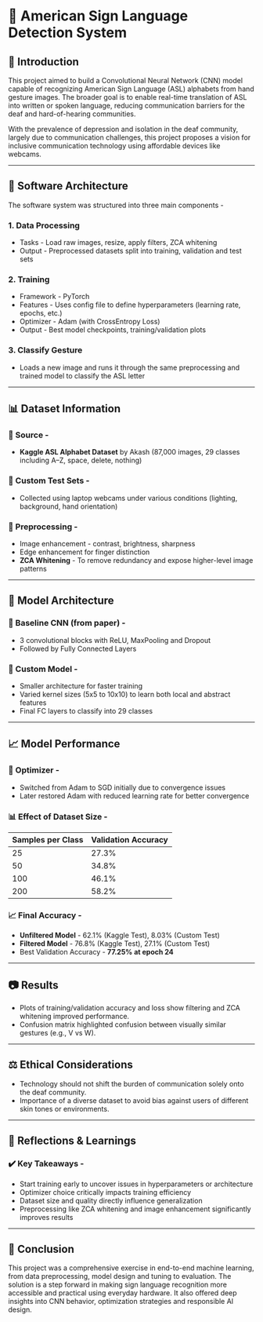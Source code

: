 # 🗽 American Sign Language Detection System

## 📖 Introduction

This project aimed to build a Convolutional Neural Network (CNN) model capable of recognizing American Sign Language (ASL) alphabets from hand gesture images. The broader goal is to enable real-time translation of ASL into written or spoken language, reducing communication barriers for the deaf and hard-of-hearing communities.

With the prevalence of depression and isolation in the deaf community, largely due to communication challenges, this project proposes a vision for inclusive communication technology using affordable devices like webcams.

---

## 🧱 Software Architecture

The software system was structured into three main components -

### 1. **Data Processing**
- Tasks - Load raw images, resize, apply filters, ZCA whitening
- Output - Preprocessed datasets split into training, validation and test sets

### 2. **Training**
- Framework - PyTorch
- Features - Uses config file to define hyperparameters (learning rate, epochs, etc.)
- Optimizer - Adam (with CrossEntropy Loss)
- Output - Best model checkpoints, training/validation plots

### 3. **Classify Gesture**
- Loads a new image and runs it through the same preprocessing and trained model to classify the ASL letter

---

## 📊 Dataset Information

### 🔹 Source -
- **Kaggle ASL Alphabet Dataset** by Akash (87,000 images, 29 classes including A–Z, space, delete, nothing)

### 🔹 Custom Test Sets -
- Collected using laptop webcams under various conditions (lighting, background, hand orientation)

### 🔹 Preprocessing -
- Image enhancement - contrast, brightness, sharpness
- Edge enhancement for finger distinction
- **ZCA Whitening** - To remove redundancy and expose higher-level image patterns

---

## 🧠 Model Architecture

### 📌 Baseline CNN (from paper) -
- 3 convolutional blocks with ReLU, MaxPooling and Dropout
- Followed by Fully Connected Layers

### 📌 Custom Model -
- Smaller architecture for faster training
- Varied kernel sizes (5x5 to 10x10) to learn both local and abstract features
- Final FC layers to classify into 29 classes

---

## 📈 Model Performance

### 🔧 Optimizer -
- Switched from Adam to SGD initially due to convergence issues
- Later restored Adam with reduced learning rate for better convergence

### 📊 Effect of Dataset Size -
| Samples per Class | Validation Accuracy |
|-------------------|---------------------|
| 25                | 27.3%               |
| 50                | 34.8%               |
| 100               | 46.1%               |
| 200               | 58.2%               |

### 📈 Final Accuracy -
- **Unfiltered Model** - 62.1% (Kaggle Test), 8.03% (Custom Test)
- **Filtered Model** - 76.8% (Kaggle Test), 27.1% (Custom Test)
- Best Validation Accuracy - **77.25% at epoch 24**

---

## 📷 Results

- Plots of training/validation accuracy and loss show filtering and ZCA whitening improved performance.
- Confusion matrix highlighted confusion between visually similar gestures (e.g., V vs W).

---

## ⚖️ Ethical Considerations

- Technology should not shift the burden of communication solely onto the deaf community.
- Importance of a diverse dataset to avoid bias against users of different skin tones or environments.

---

## 🔄 Reflections & Learnings

### ✔️ Key Takeaways -
- Start training early to uncover issues in hyperparameters or architecture
- Optimizer choice critically impacts training efficiency
- Dataset size and quality directly influence generalization
- Preprocessing like ZCA whitening and image enhancement significantly improves results

---

## 🧾 Conclusion

This project was a comprehensive exercise in end-to-end machine learning, from data preprocessing, model design and tuning to evaluation. The solution is a step forward in making sign language recognition more accessible and practical using everyday hardware. It also offered deep insights into CNN behavior, optimization strategies and responsible AI design.

